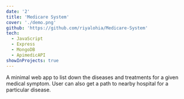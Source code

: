 ```yaml
---
date: '2'
title: 'Medicare System'
cover: './demo.png'
github: 'https://github.com/riyalohia/Medicare-System'
tech:
  - JavaScript
  - Express
  - MongoDB
  - ApimedicAPI
showInProjects: true
---
```


A minimal web app to list down the diseases and treatments for a given medical symptom. User can also get a path to nearby hospital for a particular disease.
